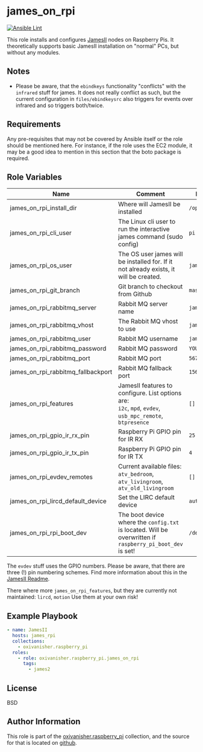 james_on_rpi
============
[![Ansible Lint](https://github.com/oxivanisher/role-james_on_rpi/actions/workflows/ansible-lint.yml/badge.svg)](https://github.com/oxivanisher/role-james_on_rpi/actions/workflows/ansible-lint.yml)

This role installs and configures [JamesII](https://github.com/oxivanisher/JamesII) nodes on Raspberry Pis.
It theoretically supports basic JamesII installation on "normal" PCs, but without any modules.

Notes
-----

* Please be aware, that the `ebindkeys` functionality "conflicts" with the `infrared` stuff for james. It does not really conflict as such, but the current configuration in `files/ebindkeysrc` also triggers for events over infrared and so triggers both/twice.

Requirements
------------

Any pre-requisites that may not be covered by Ansible itself or the role should be mentioned here. For instance, if the role uses the EC2 module, it may be a good idea to mention in this section that the boto package is required.

Role Variables
--------------

| Name          | Comment                              | Default value |
|---------------|--------------------------------------|---------------|
| james_on_rpi_install_dir  | Where will JamesII be installed  | `/opt/JamesII`          |
| james_on_rpi_cli_user  | The Linux cli user to run the interactive james command (sudo config) | `pi`          |
| james_on_rpi_os_user   | The OS user james will be installed for. If it not already exists, it will be created. | `james` |
| james_on_rpi_git_branch  | Git branch to checkout from Github | `master`          |
| james_on_rpi_rabbitmq_server  | Rabbit MQ server name    | `james.example.lan`          |
| james_on_rpi_rabbitmq_vhost  | The Rabbit MQ vhost to use  | `james2`          |
| james_on_rpi_rabbitmq_user  | Rabbit MQ username  | `james2`          |
| james_on_rpi_rabbitmq_password  | Rabbit MQ password    | `YOURPASSWORD`          |
| james_on_rpi_rabbitmq_port  | Rabbit MQ port    | `5672`          |
| james_on_rpi_rabbitmq_fallbackport | Rabbit MQ fallback port    | `15672`          |
| james_on_rpi_features  | JamesII features to configure. List options are: <br> `i2c`, `mpd`, `evdev`, `usb_mpc_remote`, `btpresence`    | `[]`          |
| james_on_rpi_gpio_ir_rx_pin | Raspberry Pi GPIO pin for IR RX | `25`          |
| james_on_rpi_gpio_ir_tx_pin | Raspberry Pi GPIO pin for IR TX    | `4`          |
| james_on_rpi_evdev_remotes  | Current available files: <br> `atv_bedroom`, `atv_livingroom`, `atv_old_livingroom`   | `[]`          |
| james_on_rpi_lircd_default_device  | Set the LIRC default device | `auto`          |
| james_on_rpi_rpi_boot_dev | The boot device where the `config.txt` is located. Will be overwritten if `raspberry_pi_boot_dev` is set! | `/dev/mmcblk0p1` |


The `evdev` stuff uses the GPIO numbers. Please be aware, that there are three (!) pin numbering schemes. Find more information about this in the [JamesII Readme](https://github.com/oxivanisher/JamesII).

There where more `james_on_rpi_features`, but they are currently not maintained: `lircd`, `motion`
Use them at your own risk!

Example Playbook
----------------

```yaml
- name: JamesII
  hosts: james_rpi
  collections:
    - oxivanisher.raspberry_pi
  roles:
    - role: oxivanisher.raspberry_pi.james_on_rpi
      tags:
        - james2
```

License
-------

BSD

Author Information
------------------

This role is part of the [oxivanisher.raspberry_pi](https://galaxy.ansible.com/ui/repo/published/oxivanisher/raspberry_pi/) collection, and the source for that is located on [github](https://github.com/oxivanisher/collection-raspberry_pi).
